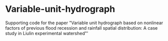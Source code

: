 # Variable-unit-hydrograph
Supporting code for the paper "Variable unit hydrograph based on nonlinear factors of previous flood recession and rainfall spatial distribution: A case study in Liulin experimental watershed"'
